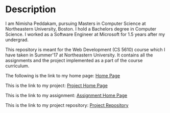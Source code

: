 # Description

I am Nimisha Peddakam, pursuing Masters in Computer Science at Northeastern University, Boston. I hold a Bachelors degree in Computer Science. I worked as a Software Engineer at Microsoft for 1.5 years after my undergrad.

This repository is meant for the Web Development (CS 5610) course which I have taken in Summer'17 at Northeastern University. It contains all the assignments and the project implemented as a part of the course curriculum.

The following is the link to my home page:
[Home Page](https://webdev-summer1-2017.herokuapp.com/)

This is the link to my project:
[Project Home Page](https://webdev-summer1-2017.herokuapp.com/project/index.html)

This is the link to my assignment:
[Assignment Home Page](https://webdev-summer1-2017.herokuapp.com/assignment/index.html)

This is the link to my project repository:
[Project Repository](https://github.com/Nimisha94/webdev_project_trendtv)




